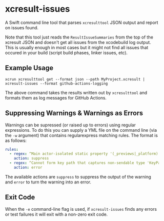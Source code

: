 # xcresult-issues

A Swift command line tool that parses `xcresulttool` JSON output and report on issues found.

Note that this tool just reads the `ResultIssueSummaries` from the top of the xcresult JSON and doesn't get all issues from the xcodebuild log output. This is usually enough in most cases but it might not find all issues that occured in your build (script build phases, linker issues, etc).

## Example Usage

```
xcrun xcresulttool get --format json --path MyProject.xcresult | xcresult-issues --format github-actions-logging
```

The above command takes the results written out by `xcresulttool` and formats them as log messages for GitHub Actions.

## Suppressing Warnings & Warnings as Errors

Warnings can be supressed (or raised up to errors) using regular expressions.  To do this you can supply a YML file on the command line (via the `-w` argument) that contains regularexpress matching rules.  The format is as follows:

```yaml
rules:
  - regex: ^Main actor-isolated static property '(_previews|_platform)' cannot be used to satisfy nonisolated protocol requirement$
    action: suppress
  - regex: ^Cannot form key path that captures non-sendable type 'KeyPath<[\w\.]+, [\w\.]+>'$
    action: error
```

The available actions are `suppress` to suppress the output of the warning and `error` to turn the warning into an error.

## Exit Code

When the `-e` command-line flag is used, if `xcresult-issues` finds any errors or test failures it will exit with a non-zero exit code.
